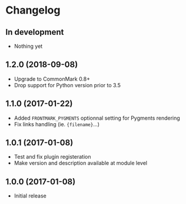 # Changelog

## In development

- Nothing yet

## 1.2.0 (2018-09-08)

- Upgrade to CommonMark 0.8+
- Drop support for Python version prior to 3.5

## 1.1.0 (2017-01-22)

- Added `FRONTMARK_PYGMENTS` optionnal setting for Pygments rendering
- Fix links handling (ie. `{filename}`...)

## 1.0.1 (2017-01-08)

- Test and fix plugin registeration
- Make version and description available at module level

## 1.0.0 (2017-01-08)

- Initial release
